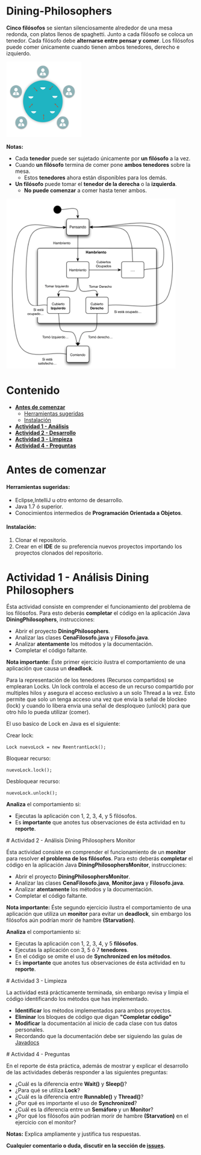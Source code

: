 # Dining-Philosophers

**Cinco filósofos** se sientan silenciosamente alrededor de una mesa redonda, con platos llenos de spaghetti. Junto a cada filósofo se coloca un tenedor. Cada filósofo debe **alternarse entre pensar y comer**. Los filósofos puede comer únicamente cuando tienen ambos tenedores, derecho e izquierdo.

<img src="philosophers.png" width="200px" height="200px"/>

**Notas:**
- Cada **tenedor** puede ser sujetado únicamente por **un filósofo** a la vez.
- Cuando **un filósofo** termina de comer pone **ambos tenedores** sobre la mesa.
  - Estos **tenedores** ahora están disponibles para los demás.
- **Un filósofo** puede tomar el **tenedor de la derecha** o la **izquierda**.
  - **No puede comenzar** a comer hasta tener ambos.

<img src="statePhils.png" width="450px" height="450px"/>

# Contenido
- **[Antes de comenzar](#antesde)**
  - [Herramientas sugeridas](#herramientas)
  - [Instalación](#instalacion)
- **[Actividad 1 - Análisis](#analisis)**
- **[Actividad 2 - Desarrollo](#desarrollo)**
- **[Actividad 3 - Limpieza](#limpieza)**
- **[Actividad 4 - Preguntas](#preguntas)**

# Antes de comenzar

#### <a name="herramientas"></a>Herramientas sugeridas:
- Eclipse,IntelliJ u otro entorno de desarrollo.
- Java 1.7 ó superior.
- Conocimientos intermedios de **Programación Orientada a Objetos**.

#### <a name="instalacion"></a>Instalación:
1. Clonar el repositorio.
2. Crear en el **IDE** de su preferencia nuevos proyectos importando los proyectos clonados del repositorio.

# <a name="analisis"></a>Actividad 1 - Análisis Dining Philosophers

Ésta actividad consiste en comprender el funcionamiento del problema de los filósofos. Para esto deberás **completar** el código en la aplicación Java **DiningPhilosophers**, instrucciones:

- Abrir el proyecto **DiningPhilosophers**.
- Analizar las clases **CenaFilosofo.java** y **Filosofo.java**.
- Analizar **atentamente** los métodos y la documentación.
- Completar el código faltante.

**Nota importante:** Éste primer ejercicio ilustra el comportamiento de una aplicación que causa un **deadlock**.

Para la representación de los tenedores (Recursos compartidos) se emplearan Locks.
Un lock controla el acceso de un recurso compartido por multiples hilos y asegura el acceso exclusivo a un solo Thread a la vez. Esto permite que solo un tenga acceso una vez que envia la señal de blockeo (lock) y cuando lo libera envia una señal de desploqueo (unlock) para que otro hilo lo pueda utilizar (comer). 

El uso basico de Lock en Java es el siguiente:

Crear lock:
```
Lock nuevoLock = new ReentrantLock();
```
Bloquear recurso:
```
nuevoLock.lock();
```
Desbloquear recurso:
```
nuevoLock.unlock();
```
**Analiza** el comportamiento si:
- Ejecutas la aplicación con 1, 2, 3, 4, y 5 filósofos.
- Es **importante** que anotes tus observaciones de ésta actividad en tu **reporte**.

# <a name="desarrollo"></a>Actividad 2 - Análisis Dining Philosophers Monitor


Ésta actividad consiste en comprender el funcionamiento de un **monitor** para resolver **el problema de los filósofos**. Para esto deberás **completar** el código en la aplicación Java **DiningPhilosophersMonitor**, instrucciones:

- Abrir el proyecto **DiningPhilosophersMonitor**.
- Analizar las clases **CenaFilosofo.java**, **Monitor.java** y **Filosofo.java**.
- Analizar **atentamente** los métodos y la documentación.
- Completar el código faltante.

**Nota importante:** Éste segundo ejercicio ilustra el comportamiento de una aplicación que utiliza un **monitor** para evitar un **deadlock**, sin embargo los filósofos aún podrían morir de hambre **(Starvation)**.

**Analiza** el comportamiento si:
- Ejecutas la aplicación con 1, 2, 3, 4, y 5 **filósofos**.
- Ejecutas la aplicación con 3, 5 ó 7 **tenedores**.
- En el código se omite el uso de **Synchronized en los métodos**.
- Es **importante** que anotes tus observaciones de ésta actividad en tu **reporte**.

# <a name="limpieza"></a>Actividad 3 - Limpieza

La actividad está prácticamente terminada, sin embargo revisa y limpia el código identificando los métodos que has implementado.

- **Identificar** los métodos implementados para ambos proyectos.
- **Eliminar** los bloques de código que digan **"Completar código"**
- **Modificar** la documentación al inicio de cada clase con tus datos personales.
- Recordando que la documentación debe ser siguiendo las guías de [Javadocs](http://en.wikipedia.org/wiki/Javadoc)

# <a name="preguntas"></a>Actividad 4 - Preguntas

En el reporte de ésta práctica, además de mostrar y explicar el desarrollo de las actividades deberás responder a las siguientes preguntas:

- ¿Cuál es la diferencia entre **Wait()** y **Sleep()**?
- ¿Para qué se utiliza **Lock**?
- ¿Cuál es la diferencia entre **Runnable()** y **Thread()**?
- ¿Por qué es importante el uso de **Synchronized**?
- ¿Cuál es la diferencia entre un **Semáforo** y un **Monitor**?
- ¿Por qué los filósofos aún podrían morir de hambre **(Starvation)** en el ejercicio con el monitor?

**Notas:** Explica ampliamente y justifica tus respuestas.

**Cualquier comentario o duda, discutir en la sección de [issues](https://github.com/Innova4DLab/Dining-Philosophers/issues).**
